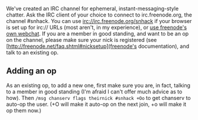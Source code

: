 We've created an IRC channel for ephemeral, instant-messaging-style chatter.  Ask the IRC client of your choice to connect to irc.freenode.org, the channel #snhack.  You can use [irc://irc.freenode.org/snhack](irc://irc.freenode.org/snhack) if your browser is set up for irc:// URLs (most aren't, in my experience), or [use freenode's own webchat](http://webchat.freenode.net?channels=%23snhack&uio=Mj10cnVlJjk9dHJ1ZQ58).
If you are a member in good standing, and want to be an op on the channel, please make sure your nick is registered (see [http://freenode.net/faq.shtml#nicksetup](freenode's documentation), and talk to an existing op.

Adding an op
------------
As an existing op, to add a new one, first make sure you are, in fact, talking to a member in good standing (I'm afraid I can't offer much advice as to how).  Then `/msg chanserv flags theirnick #snhack +Oo` to get chanserv to auto-op the user.  (+O will make it auto-op on the next join, +o will make it op them now.)